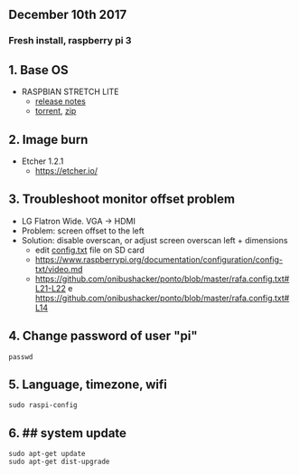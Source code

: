 ## December 10th 2017
### Fresh install, raspberry pi 3

## 1. Base OS
- RASPBIAN STRETCH LITE
  - [release notes](http://downloads.raspberrypi.org/raspbian/release_notes.txt)
  - [torrent](https://downloads.raspberrypi.org/raspbian_lite_latest.torrent), [zip](https://downloads.raspberrypi.org/raspbian_lite_latest)

## 2. Image burn
- Etcher 1.2.1
  - https://etcher.io/

## 3. Troubleshoot monitor offset problem
- LG Flatron Wide. VGA -> HDMI
- Problem: screen offset to the left
- Solution: disable overscan, or adjust screen overscan left + dimensions
  - edit [config.txt](https://www.raspberrypi.org/documentation/configuration/config-txt/README.md) file on SD card
  - https://www.raspberrypi.org/documentation/configuration/config-txt/video.md
  - https://github.com/onibushacker/ponto/blob/master/rafa.config.txt#L21-L22 e https://github.com/onibushacker/ponto/blob/master/rafa.config.txt#L14

## 4. Change password of user "pi"
```
passwd
```

## 5. Language, timezone, wifi
```
sudo raspi-config
```

## 6. ## system update
```
sudo apt-get update
sudo apt-get dist-upgrade
```
